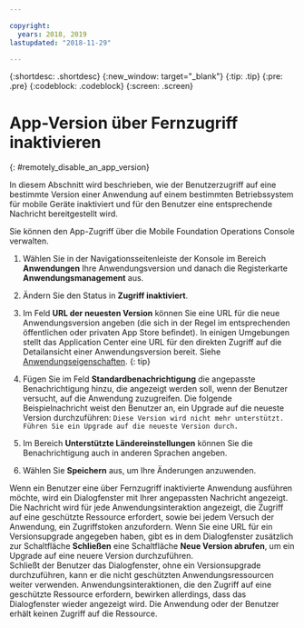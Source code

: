 ```yaml
---

copyright:
  years: 2018, 2019
lastupdated: "2018-11-29"

---
```


{:shortdesc: .shortdesc}
{:new_window: target="_blank"}
{:tip: .tip}
{:pre: .pre}
{:codeblock: .codeblock}
{:screen: .screen}

# App-Version über Fernzugriff inaktivieren
{: #remotely_disable_an_app_version}

In diesem Abschnitt wird beschrieben, wie der Benutzerzugriff auf eine bestimmte Version einer Anwendung auf einem bestimmten Betriebssystem für mobile Geräte inaktiviert und für den Benutzer eine entsprechende Nachricht bereitgestellt wird.

Sie können den App-Zugriff über die Mobile Foundation Operations Console verwalten.

1. Wählen Sie in der Navigationsseitenleiste der Konsole im Bereich **Anwendungen** Ihre Anwendungsversion und danach die Registerkarte **Anwendungsmanagement** aus.
2. Ändern Sie den Status in **Zugriff inaktiviert**.
3. Im Feld **URL der neuesten Version** können Sie eine URL für die neue Anwendungsversion angeben (die sich in der Regel im entsprechenden öffentlichen oder privaten App Store befindet). 
   In einigen Umgebungen stellt das Application Center eine URL für den direkten Zugriff auf die Detailansicht einer Anwendungsversion bereit. Siehe [Anwendungseigenschaften](https://mobilefirstplatform.ibmcloud.com/tutorials/en/foundation/8.0/appcenter/appcenter-console/#application-properties).
   {: tip}

4. Fügen Sie im Feld **Standardbenachrichtigung** die angepasste Benachrichtigung hinzu, die angezeigt werden soll, wenn der Benutzer versucht, auf die Anwendung zuzugreifen. Die folgende Beispielnachricht weist den Benutzer an, ein Upgrade auf die neueste Version durchzuführen:
   `Diese Version wird nicht mehr unterstützt. Führen Sie ein Upgrade auf die neueste Version durch.`
5. Im Bereich **Unterstützte Ländereinstellungen** können Sie die Benachrichtigung auch in anderen Sprachen angeben.
6. Wählen Sie **Speichern** aus, um Ihre Änderungen anzuwenden.

Wenn ein Benutzer eine über Fernzugriff inaktivierte Anwendung ausführen möchte, wird ein Dialogfenster mit Ihrer angepassten Nachricht angezeigt. Die Nachricht wird für jede Anwendungsinteraktion angezeigt, die Zugriff auf eine geschützte Ressource erfordert, sowie bei jedem Versuch der Anwendung, ein Zugriffstoken anzufordern. Wenn Sie eine URL für ein Versionsupgrade angegeben haben, gibt es in dem Dialogfenster zusätzlich zur Schaltfläche **Schließen** eine Schaltfläche **Neue Version abrufen**, um ein Upgrade auf eine neuere Version durchzuführen. <br/>
Schließt der Benutzer das Dialogfenster, ohne ein Versionsupgrade durchzuführen, kann er die nicht geschützten Anwendungsressourcen weiter verwenden. Anwendungsinteraktionen, die den Zugriff auf eine geschützte Ressource erfordern, bewirken allerdings, dass das Dialogfenster wieder angezeigt wird. Die Anwendung oder der Benutzer erhält keinen Zugriff auf die Ressource.


